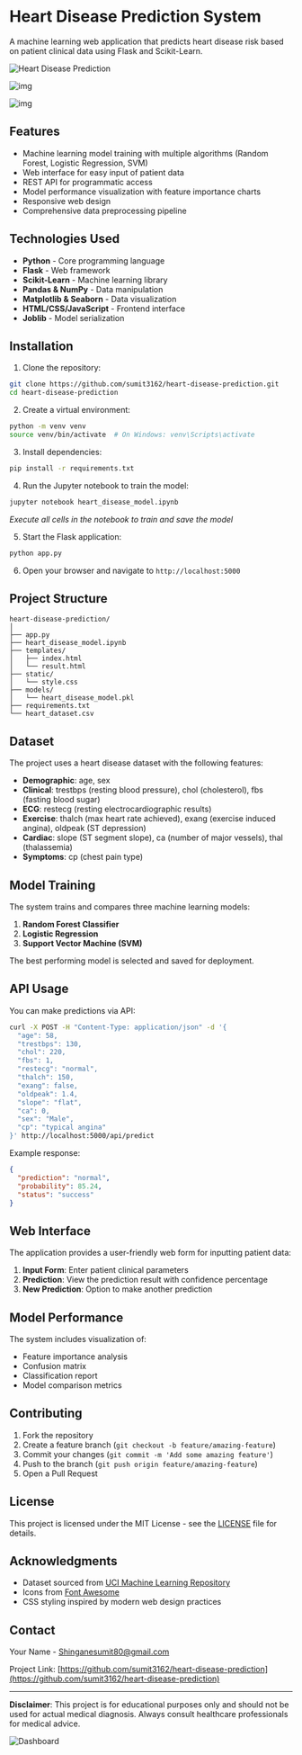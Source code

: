 # Heart Disease Prediction System

A machine learning web application that predicts heart disease risk based on patient clinical data using Flask and Scikit-Learn.

![Heart Disease Prediction](img/img2.png)

![img](img/img3.png)

![img](img/img4.png)

## Features

- Machine learning model training with multiple algorithms (Random Forest, Logistic Regression, SVM)
- Web interface for easy input of patient data
- REST API for programmatic access
- Model performance visualization with feature importance charts
- Responsive web design
- Comprehensive data preprocessing pipeline

## Technologies Used

- **Python** - Core programming language
- **Flask** - Web framework
- **Scikit-Learn** - Machine learning library
- **Pandas & NumPy** - Data manipulation
- **Matplotlib & Seaborn** - Data visualization
- **HTML/CSS/JavaScript** - Frontend interface
- **Joblib** - Model serialization

## Installation

1. Clone the repository:
```bash
git clone https://github.com/sumit3162/heart-disease-prediction.git
cd heart-disease-prediction
```

2. Create a virtual environment:
```bash
python -m venv venv
source venv/bin/activate  # On Windows: venv\Scripts\activate
```

3. Install dependencies:
```bash
pip install -r requirements.txt
```

4. Run the Jupyter notebook to train the model:
```bash
jupyter notebook heart_disease_model.ipynb
```
*Execute all cells in the notebook to train and save the model*

5. Start the Flask application:
```bash
python app.py
```

6. Open your browser and navigate to `http://localhost:5000`

## Project Structure

```
heart-disease-prediction/
│
├── app.py
├── heart_disease_model.ipynb
├── templates/
│   ├── index.html
│   └── result.html
├── static/
│   └── style.css
├── models/
│   └── heart_disease_model.pkl
├── requirements.txt
└── heart_dataset.csv
```

## Dataset

The project uses a heart disease dataset with the following features:

- **Demographic**: age, sex
- **Clinical**: trestbps (resting blood pressure), chol (cholesterol), fbs (fasting blood sugar)
- **ECG**: restecg (resting electrocardiographic results)
- **Exercise**: thalch (max heart rate achieved), exang (exercise induced angina), oldpeak (ST depression)
- **Cardiac**: slope (ST segment slope), ca (number of major vessels), thal (thalassemia)
- **Symptoms**: cp (chest pain type)

## Model Training

The system trains and compares three machine learning models:

1. **Random Forest Classifier**
2. **Logistic Regression**
3. **Support Vector Machine (SVM)**

The best performing model is selected and saved for deployment.

## API Usage

You can make predictions via API:

```bash
curl -X POST -H "Content-Type: application/json" -d '{
  "age": 58,
  "trestbps": 130,
  "chol": 220,
  "fbs": 1,
  "restecg": "normal",
  "thalch": 150,
  "exang": false,
  "oldpeak": 1.4,
  "slope": "flat",
  "ca": 0,
  "sex": "Male",
  "cp": "typical angina"
}' http://localhost:5000/api/predict
```

Example response:
```json
{
  "prediction": "normal",
  "probability": 85.24,
  "status": "success"
}
```

## Web Interface

The application provides a user-friendly web form for inputting patient data:

1. **Input Form**: Enter patient clinical parameters
2. **Prediction**: View the prediction result with confidence percentage
3. **New Prediction**: Option to make another prediction

## Model Performance

The system includes visualization of:
- Feature importance analysis
- Confusion matrix
- Classification report
- Model comparison metrics

## Contributing

1. Fork the repository
2. Create a feature branch (`git checkout -b feature/amazing-feature`)
3. Commit your changes (`git commit -m 'Add some amazing feature'`)
4. Push to the branch (`git push origin feature/amazing-feature`)
5. Open a Pull Request

## License

This project is licensed under the MIT License - see the [LICENSE](LICENSE) file for details.

## Acknowledgments

- Dataset sourced from [UCI Machine Learning Repository](https://archive.ics.uci.edu/)
- Icons from [Font Awesome](https://fontawesome.com/)
- CSS styling inspired by modern web design practices

## Contact

Your Name - [Shinganesumit80@gmail.com](mailto:Shinganesumit80@gmail.com)

Project Link: [https://github.com/sumit3162/heart-disease-prediction](https://github.com/sumit3162/heart-disease-prediction)

---

**Disclaimer**: This project is for educational purposes only and should not be used for actual medical diagnosis. Always consult healthcare professionals for medical advice.

![Dashboard](img/img1.png)
